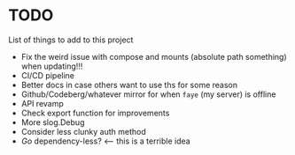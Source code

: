 # TODO
List of things to add to this project

* Fix the weird issue with compose and mounts (absolute path something) when updating!!!
* CI/CD pipeline
* Better docs in case others want to use ths for some reason
* Github/Codeberg/whatever mirror for when `faye` (my server) is offline
* API revamp
* Check export function for improvements
* More slog.Debug
* Consider less clunky auth method
* *Go* dependency-less? <-- this is a terrible idea